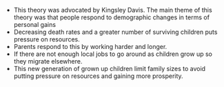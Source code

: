- This theory was advocated by Kingsley Davis. The main theme of this theory was that people respond to demographic changes in terms of personal gains
- Decreasing death rates and a greater number of surviving children puts pressure on resources.
- Parents respond to this by working harder and longer.
- If there are not enough local jobs to go around as children grow up so they migrate elsewhere.
- This new generation of grown up children limit family sizes to avoid putting pressure on resources and gaining more prosperity.
